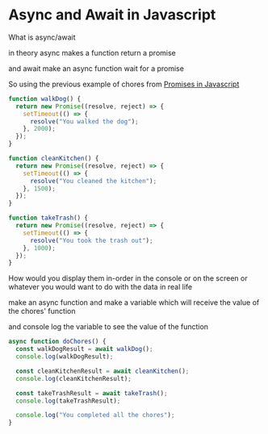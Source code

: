 # Async and Await in Javascript

What is async/await

in theory async makes a function return a promise

and await make an async function wait for a promise

So using the previous example of chores from [Promises in Javascript](https://github.com/sarimhasan/Today-I-Learned/blob/main/Javascript/Promises-in-js.md)

```js
function walkDog() {
  return new Promise((resolve, reject) => {
    setTimeout(() => {
      resolve("You walked the dog");
    }, 2000);
  });
}

function cleanKitchen() {
  return new Promise((resolve, reject) => {
    setTimeout(() => {
      resolve("You cleaned the kitchen");
    }, 1500);
  });
}

function takeTrash() {
  return new Promise((resolve, reject) => {
    setTimeout(() => {
      resolve("You took the trash out");
    }, 1000);
  });
}
```

How would you display them in-order in the console or on the screen or whatever you would want to do with the data in real life

make an async function and make a variable which will receive the value of the chores' function

and console log the variable to see the value of the function

```js
async function doChores() {
  const walkDogResult = await walkDog();
  console.log(walkDogResult);

  const cleanKitchenResult = await cleanKitchen();
  console.log(cleanKitchenResult);

  const takeTrashResult = await takeTrash();
  console.log(takeTrashResult);

  console.log("You completed all the chores");
}
```
